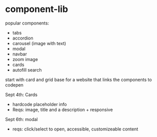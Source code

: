 # component-lib

popular components:

- tabs
- accordion
- carousel (image with text)
- modal
- navbar
- zoom image
- cards
- autofill search

start with card and grid
base for a website that links the components to codepen

Sept 4th: Cards

- hardcode placeholder info
- Reqs: image, title and a description + responsive

Sept 6th: modal

- reqs: click/select to open, accessible, customizeable content
